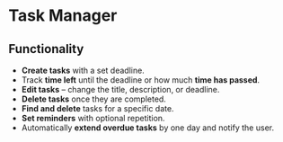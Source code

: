 # Task Manager

## Functionality

*   **Create tasks** with a set deadline.
*   Track **time left** until the deadline or how much **time has passed**.
*   **Edit tasks** – change the title, description, or deadline.
*   **Delete tasks** once they are completed.
*   **Find and delete** tasks for a specific date.
*   **Set reminders** with optional repetition.
*   Automatically **extend overdue tasks** by one day and notify the user.
